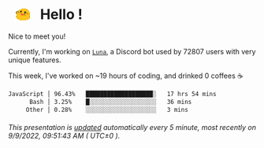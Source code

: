 <h1>   <img src="./spoinky.gif" style="vertical-align:middle;" width="30px">   Hello ! </h1>

Nice to meet you!

Currently, I'm working on <a href='https://github.com/Asgarrrr/Luna'>`Luna`</a>, a Discord bot used by 72807 users with very unique features.

This week, I've worked on ~19 hours of coding, and drinked 0 coffees ☕

```
JavaScript │ 96.43%   ███████████████████░   17 hrs 54 mins
      Bash │ 3.25%    █░░░░░░░░░░░░░░░░░░░   36 mins
     Other │ 0.28%    ░░░░░░░░░░░░░░░░░░░░   3 mins
```

###### This presentation is [updated](https://github.com/Asgarrrr) automatically every 5 minute, most recently on 9/9/2022, 09:51:43 AM ( UTC±0 ).